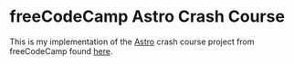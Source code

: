 # freeCodeCamp Astro Crash Course

This is my implementation of the [Astro](https://astro.build/) crash course project from freeCodeCamp found [here](https://youtu.be/e-hTm5VmofI).